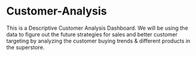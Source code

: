 # Customer-Analysis
This is a Descriptive Customer Analysis Dashboard. We will be using the data to figure out the future strategies for sales and better customer targeting by analyzing the customer buying trends &amp; different products in the superstore.
